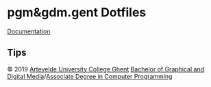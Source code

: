 # pgm&gdm.gent Dotfiles

[Documentation][pgm&gdm.gent dotfiles]

## Tips

© 2019 [Artevelde University College Ghent][] [Bachelor of Graphical and Digital Media][]/[Associate Degree in Computer Programming]

[pgm&gdm.gent dotfiles]: https://1819.gdm.gent/ict/dotfiles/
[artevelde university college ghent]: https://www.arteveldeuniversitycollege.be
[associate degree in computer programming]: https://www.pgm.gent
[bachelor of graphical and digital media]: https://www.gdm.gent
